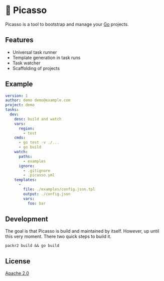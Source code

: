 # :art: Picasso

Picasso is a tool to bootstrap and manage your [Go](https://golang.org/) projects.

## Features

* Universal task runner
* Template generation in task runs
* Task watcher
* Scaffolding of projects

## Example

```yaml
version: 1
author: demo demo@example.com
project: demo
tasks:
  dev:
    desc: build and watch
    vars:
      region:
        - test
    cmds:
      - go test -v ./...
      - go build
    watch:
      paths:
        - examples
      ignore:
        - .gitignore
        - .picasso.yml
    templates:
      - 
        file: ./examples/config.json.tpl
        output: ./config.json
        vars:
          foo: bar
```

## Development

The goal is that Picasso is build and maintained by itself. However, up until this very moment. There two quick steps to build it.

```
packr2 build && go build
```

## License
[Apache 2.0](/LICENSE)
